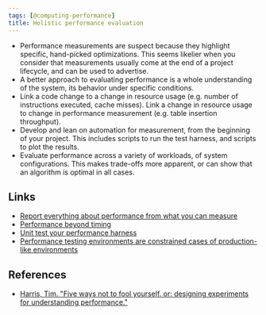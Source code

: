 ```yaml
---
tags: [@computing-performance]
title: Holistic performance evaluation
---
```


- Performance measurements are suspect because they highlight specific, hand-picked optimizations.
  This seems likelier when you consider that measurements usually come at the end of a project lifecycle, and can be used to advertise.
- A better approach to evaluating performance is a whole understanding of the system, its behavior under specific conditions.
- Link a code change to a change in resource usage (e.g. number of instructions executed, cache misses).
  Link a change in resource usage to change in performance measurement (e.g. table insertion throughput).
- Develop and lean on automation for measurement, from the beginning of your project.
  This includes scripts to run the test harness, and scripts to plot the results.
- Evaluate performance across a variety of workloads, of system configurations.
  This makes trade-offs more apparent, or can show that an algorithm is optimal in all cases.

## Links
- [Report everything about performance from what you can measure](202004021442.md)
- [Performance beyond timing](202004021235.md)
- [Unit test your performance harness](202004021234.md)
- [Performance testing environments are constrained cases of production-like environments](202004021236.md)

## References
- [Harris, Tim. "Five ways not to fool yourself. or: designing experiments for understanding performance."](refs/harris-tim_five-ways.pdf)
